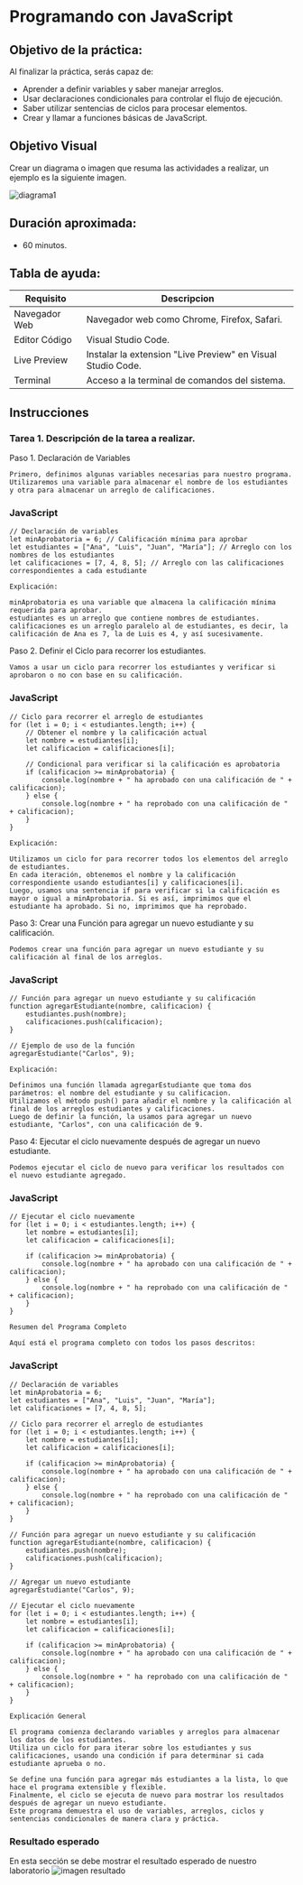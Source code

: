 # Programando con JavaScript

## Objetivo de la práctica:
Al finalizar la práctica, serás capaz de:
- Aprender a definir variables y saber manejar arreglos.
- Usar declaraciones condicionales para controlar el flujo de ejecución.
- Saber utilizar sentencias de ciclos para procesar elementos.
- Crear y llamar a funciones básicas de JavaScript.


## Objetivo Visual 
Crear un diagrama o imagen que resuma las actividades a realizar, un ejemplo es la siguiente imagen. 

![diagrama1](../images/img1.png)

## Duración aproximada:
- 60 minutos.

## Tabla de ayuda:
| Requisito | Descripcion|
| --- | --- |
| Navegador Web | Navegador web como Chrome, Firefox, Safari. |
| Editor Código | Visual Studio Code. |
| Live Preview | Instalar la extension "Live Preview" en Visual Studio Code. |
| Terminal | Acceso a la terminal de comandos del sistema. |

## Instrucciones 

### Tarea 1. Descripción de la tarea a realizar.

Paso 1. Declaración de Variables

    Primero, definimos algunas variables necesarias para nuestro programa. Utilizaremos una variable para almacenar el nombre de los estudiantes y otra para almacenar un arreglo de calificaciones.

### JavaScript
```
// Declaración de variables
let minAprobatoria = 6; // Calificación mínima para aprobar
let estudiantes = ["Ana", "Luis", "Juan", "María"]; // Arreglo con los nombres de los estudiantes
let calificaciones = [7, 4, 8, 5]; // Arreglo con las calificaciones correspondientes a cada estudiante
```

    Explicación:

    minAprobatoria es una variable que almacena la calificación mínima requerida para aprobar.
    estudiantes es un arreglo que contiene nombres de estudiantes.
    calificaciones es un arreglo paralelo al de estudiantes, es decir, la calificación de Ana es 7, la de Luis es 4, y así sucesivamente.

Paso 2. Definir el Ciclo para recorrer los estudiantes.

    Vamos a usar un ciclo para recorrer los estudiantes y verificar si aprobaron o no con base en su calificación.

### JavaScript
```
// Ciclo para recorrer el arreglo de estudiantes
for (let i = 0; i < estudiantes.length; i++) {
    // Obtener el nombre y la calificación actual
    let nombre = estudiantes[i];
    let calificacion = calificaciones[i];
    
    // Condicional para verificar si la calificación es aprobatoria
    if (calificacion >= minAprobatoria) {
        console.log(nombre + " ha aprobado con una calificación de " + calificacion);
    } else {
        console.log(nombre + " ha reprobado con una calificación de " + calificacion);
    }
}
```

    Explicación:

    Utilizamos un ciclo for para recorrer todos los elementos del arreglo de estudiantes.
    En cada iteración, obtenemos el nombre y la calificación correspondiente usando estudiantes[i] y calificaciones[i].
    Luego, usamos una sentencia if para verificar si la calificación es mayor o igual a minAprobatoria. Si es así, imprimimos que el estudiante ha aprobado. Si no, imprimimos que ha reprobado.

Paso 3: Crear una Función para agregar un nuevo estudiante y su calificación.

    Podemos crear una función para agregar un nuevo estudiante y su calificación al final de los arreglos.

### JavaScript
```
// Función para agregar un nuevo estudiante y su calificación
function agregarEstudiante(nombre, calificacion) {
    estudiantes.push(nombre);
    calificaciones.push(calificacion);
}

// Ejemplo de uso de la función
agregarEstudiante("Carlos", 9);
```

    Explicación:

    Definimos una función llamada agregarEstudiante que toma dos parámetros: el nombre del estudiante y su calificacion.
    Utilizamos el método push() para añadir el nombre y la calificación al final de los arreglos estudiantes y calificaciones.
    Luego de definir la función, la usamos para agregar un nuevo estudiante, "Carlos", con una calificación de 9.

Paso 4: Ejecutar el ciclo nuevamente después de agregar un nuevo estudiante.

    Podemos ejecutar el ciclo de nuevo para verificar los resultados con el nuevo estudiante agregado.

### JavaScript
```
// Ejecutar el ciclo nuevamente
for (let i = 0; i < estudiantes.length; i++) {
    let nombre = estudiantes[i];
    let calificacion = calificaciones[i];
    
    if (calificacion >= minAprobatoria) {
        console.log(nombre + " ha aprobado con una calificación de " + calificacion);
    } else {
        console.log(nombre + " ha reprobado con una calificación de " + calificacion);
    }
}
```

    Resumen del Programa Completo
    
    Aquí está el programa completo con todos los pasos descritos:

### JavaScript
```
// Declaración de variables
let minAprobatoria = 6;
let estudiantes = ["Ana", "Luis", "Juan", "María"];
let calificaciones = [7, 4, 8, 5];

// Ciclo para recorrer el arreglo de estudiantes
for (let i = 0; i < estudiantes.length; i++) {
    let nombre = estudiantes[i];
    let calificacion = calificaciones[i];
    
    if (calificacion >= minAprobatoria) {
        console.log(nombre + " ha aprobado con una calificación de " + calificacion);
    } else {
        console.log(nombre + " ha reprobado con una calificación de " + calificacion);
    }
}

// Función para agregar un nuevo estudiante y su calificación
function agregarEstudiante(nombre, calificacion) {
    estudiantes.push(nombre);
    calificaciones.push(calificacion);
}

// Agregar un nuevo estudiante
agregarEstudiante("Carlos", 9);

// Ejecutar el ciclo nuevamente
for (let i = 0; i < estudiantes.length; i++) {
    let nombre = estudiantes[i];
    let calificacion = calificaciones[i];
    
    if (calificacion >= minAprobatoria) {
        console.log(nombre + " ha aprobado con una calificación de " + calificacion);
    } else {
        console.log(nombre + " ha reprobado con una calificación de " + calificacion);
    }
}
```

    Explicación General

    El programa comienza declarando variables y arreglos para almacenar los datos de los estudiantes.
    Utiliza un ciclo for para iterar sobre los estudiantes y sus calificaciones, usando una condición if para determinar si cada estudiante aprueba o no.
    
    Se define una función para agregar más estudiantes a la lista, lo que hace el programa extensible y flexible.
    Finalmente, el ciclo se ejecuta de nuevo para mostrar los resultados después de agregar un nuevo estudiante.
    Este programa demuestra el uso de variables, arreglos, ciclos y sentencias condicionales de manera clara y práctica.








### Resultado esperado
En esta sección se debe mostrar el resultado esperado de nuestro laboratorio
![imagen resultado](../images/img3.png)
